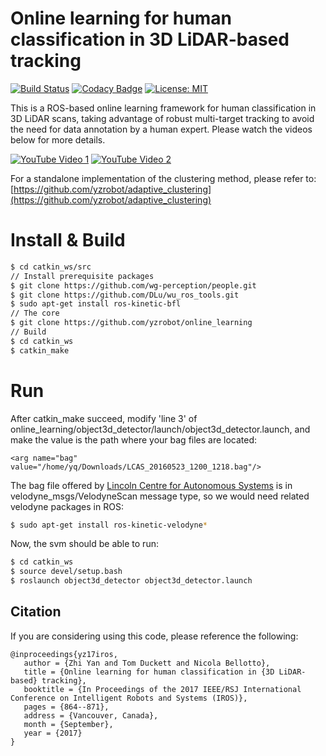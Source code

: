 # Online learning for human classification in 3D LiDAR-based tracking #

[![Build Status](https://travis-ci.org/yzrobot/online_learning.svg?branch=master)](https://travis-ci.org/yzrobot/online_learning)
[![Codacy Badge](https://api.codacy.com/project/badge/Grade/85d6393df92749238fb740e173be5bfa)](https://www.codacy.com/app/yzrobot/online_learning?utm_source=github.com&amp;utm_medium=referral&amp;utm_content=yzrobot/online_learning&amp;utm_campaign=Badge_Grade)
[![License: MIT](https://img.shields.io/badge/License-MIT-yellow.svg)](https://opensource.org/licenses/MIT)

This is a ROS-based online learning framework for human classification in 3D LiDAR scans, taking advantage of robust multi-target tracking to avoid the need for data annotation by a human expert.
Please watch the videos below for more details.

[![YouTube Video 1](https://img.youtube.com/vi/bjztHV9rC-0/0.jpg)](https://www.youtube.com/watch?v=bjztHV9rC-0)
[![YouTube Video 2](https://img.youtube.com/vi/rmPn7mWssto/0.jpg)](https://www.youtube.com/watch?v=rmPn7mWssto)

For a standalone implementation of the clustering method, please refer to: [https://github.com/yzrobot/adaptive_clustering](https://github.com/yzrobot/adaptive_clustering)

# Install & Build
```bash
$ cd catkin_ws/src
// Install prerequisite packages 
$ git clone https://github.com/wg-perception/people.git
$ git clone https://github.com/DLu/wu_ros_tools.git
$ sudo apt-get install ros-kinetic-bfl
// The core 
$ git clone https://github.com/yzrobot/online_learning
// Build
$ cd catkin_ws
$ catkin_make
```

# Run
After catkin_make succeed, modify 'line 3' of online_learning/object3d_detector/launch/object3d_detector.launch, and make the value is the path where your bag files are located:

`<arg name="bag" value="/home/yq/Downloads/LCAS_20160523_1200_1218.bag"/>`

The bag file offered by [Lincoln Centre for Autonomous Systems](http://lcas.lincoln.ac.uk) is in velodyne_msgs/VelodyneScan message type, so we would need related velodyne packages in ROS:
```bash
$ sudo apt-get install ros-kinetic-velodyne*
```
Now, the svm should be able to run:
```bash
$ cd catkin_ws
$ source devel/setup.bash
$ roslaunch object3d_detector object3d_detector.launch
```

## Citation ##
If you are considering using this code, please reference the following:
```
@inproceedings{yz17iros,
   author = {Zhi Yan and Tom Duckett and Nicola Bellotto},
   title = {Online learning for human classification in {3D LiDAR-based} tracking},
   booktitle = {In Proceedings of the 2017 IEEE/RSJ International Conference on Intelligent Robots and Systems (IROS)},
   pages = {864--871},
   address = {Vancouver, Canada},
   month = {September},
   year = {2017}
}
```
